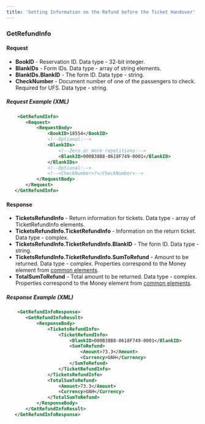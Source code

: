 ```yaml
---
title: 'Getting Information on the Refund before the Ticket Handover'
---
```


### GetRefundInfo

#### Request

-   **BookID** - Reservation ID. Data type - 32-bit integer.
-   **BlankIDs** - Form IDs. Data type - array of string elements.
-   **BlankIDs.BlankID** - The form ID. Data type - string.
-   **CheckNumber** - Document number of one of the passengers to check. Required for UFS. Data type - string.

##### Request Example (XML)
```xml
    <GetRefundInfo>
       <Request>
           <RequestBody>
               <BookID>18554</BookID>
               <!--Optional:-->
               <BlankIDs>
                   <!--Zero or more repetitions:-->
                   <BlankID>000B38B8-0618F749-0001</BlankID>
               </BlankIDs>
               <!--Optional:-->
               <!--<CheckNumber>?</CheckNumber>-->
           </RequestBody>
       </Request>
   </GetRefundInfo>
```

#### Response

-   **TicketsRefundInfo** - Return information for tickets. Data type - array of TicketRefundInfo elements.
-   **TicketsRefundInfo.TicketRefundInfo** - Information on the return ticket. Data type - complex.
-   **TicketsRefundInfo.TicketRefundInfo.BlankID** - The form ID. Data type - string.
-   **TicketsRefundInfo.TicketRefundInfo.SumToRefund** - Amount to be returned. Data type - complex. Properties correspond to the Money element from [common elements](/trains/elements).
-   **TotalSumToRefund** - Total amount to be returned. Data type - complex. Properties correspond to the Money element from [common elements](/trains/elements).

##### Response Example (XML)
```xml
    <GetRefundInfoResponse>
       <GetRefundInfoResult>
           <ResponseBody>
               <TicketsRefundInfo>
                   <TicketRefundInfo>
                       <BlankID>000B38B8-0618F749-0001</BlankID>
                       <SumToRefund>
                           <Amount>73.3</Amount>
                           <Currency>UAH</Currency>
                       </SumToRefund>
                   </TicketRefundInfo>
               </TicketsRefundInfo>
               <TotalSumToRefund>
                   <Amount>73.3</Amount>
                   <Currency>UAH</Currency>
               </TotalSumToRefund>
           </ResponseBody>
       </GetRefundInfoResult>
   </GetRefundInfoResponse>
```